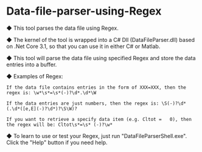 # Data-file-parser-using-Regex
◆ This tool parses the data file using Regex. 

◆ The kernel of the tool is wrapped into a C# Dll (DataFileParser.dll) based on .Net Core 3.1, so that you can use it in either C# or Matlab. 

◆ This tool will parse the data file using specified Regex and store the data entries into a buffer. 

◆ Examples of Regex: 

    If the data file contains entries in the form of XXX=XXX, then the regex is: \w*\s*=\s*(-)?\d*.\d*\W
  
    If the data entries are just numbers, then the regex is: \S(-)?\d*(.\d*([e,E](-)?\d*)?\S\W)?
  
    If you want to retrieve a specify data item (e.g. Cltot =   0), then the regex will be: Cltot\s*=\s* (-)?\w*
  
◆ To learn to use or test your Regex, just run "DataFileParserShell.exe". Click the "Help" button if you need help. 
